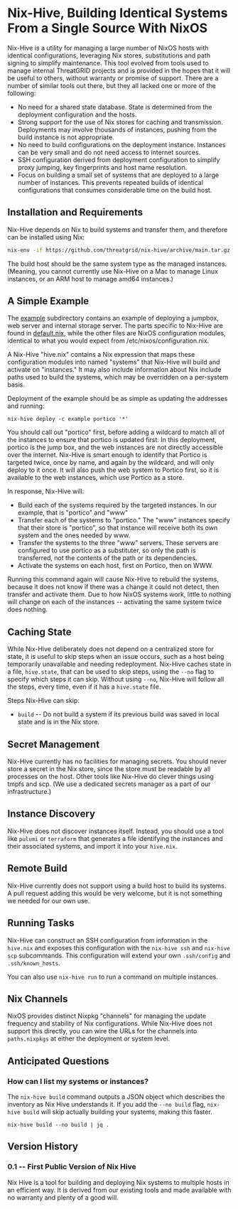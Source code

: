 # Nix-Hive, Building Identical Systems From a Single Source With NixOS

Nix-Hive is a utility for managing a large number of NixOS hosts with identical configurations, leveraging Nix stores,
substitutions and path signing to simplify maintenance.  This tool evolved from tools used to manage internal ThreatGRID 
projects and is provided in the hopes that it will be useful to others, without warranty or promise of support.  There 
are a number of similar tools out there, but they all lacked one or more of the following:

- No need for a shared state database.  State is determined from the deployment configuration and the hosts.
- Strong support for the use of Nix stores for caching and transmission.  Deployments may involve thousands of
  instances, pushing from the build instance is not appropriate.
- No need to build configurations on the deployment instance.  Instances can be very small and do not need access to
  internet sources.
- SSH configuration derived from deployment configuration to simplify proxy jumping, key fingerprints and host name
  resolution.
- Focus on building a small set of systems that are deployed to a large number of instances.  This prevents repeated
  builds of identical configurations that consumes considerable time on the build host.

## Installation and Requirements

Nix-Hive depends on Nix to build systems and transfer them, and therefore can be installed using Nix:

```sh
nix-env -if https://github.com/threatgrid/nix-hive/archive/main.tar.gz
```

The build host should be the same system type as the managed instances.  (Meaning, you cannot currently use Nix-Hive
on a Mac to manage Linux instances, or an ARM host to manage amd64 instances.)

## A Simple Example

The [example](./example) subdirectory contains an example of deploying a jumpbox, web server and internal storage
server.  The parts specific to Nix-Hive are found in [default.nix](./example/default.nix), while the other files are
NixOS configuration modules, identical to what you would expect from /etc/nixos/configuration.nix.

A Nix-Hive "hive.nix" contains a Nix expression that maps these configuration modules into named "systems" that
Nix-Hive will build and activate on "instances."  It may also include information about Nix include paths used to
build the systems, which may be overridden on a per-system basis.

Deployment of the example should be as simple as updating the addresses and running:

```
nix-hive deploy -c example portico '*'
```

You should call out "portico" first, before adding a wildcard to match all of the instances to ensure that portico is 
updated first.  In this deployment, portico is the jump box, and the web instances are not directly accessible over
the internet.  Nix-Hive is smart enough to identify that Portico is targeted twice, once by name, and again by the
wildcard, and will only deploy to it once.  It will also push the web system to Portico first, so it is available to the
web instances, which use Portico as a store.

In response, Nix-Hive will:

- Build each of the systems required by the targeted instances.  In our example, that is "portico" and "www"
- Transfer each of the systems to "portico."  The "www" instances specify that their store is "portico", so that
  instance will receive both its own system and the ones needed by www.
- Transfer the systems to the three "www" servers.  These servers are configured to use portico as a substituter, so
  only the path is transferred, not the contents of the path or its dependencies.
- Activate the systems on each host, first on Portico, then on WWW.

Running this command again will cause Nix-Hive to rebuild the systems, because it does not know if there was a change
it could not detect, then transfer and activate them.  Due to how NixOS systems work, little to nothing will change on
each of the instances -- activating the same system twice does nothing.

## Caching State

While Nix-Hive deliberately does not depend on a centralized store for state, it is useful to skip steps when an issue 
occurs, such as a host being temporarily unavailable and needing redeployment.  Nix-Hive caches state in a file, 
`hive.state`, that can be used to skip steps, using the `--no` flag to specify which steps it can skip.  Without
using `--no`, Nix-Hive will follow all the steps, every time, even if it has a `hive.state` file.

Steps Nix-Hive can skip:

- `build` -- Do not build a system if its previous build was saved in local state and is in the Nix store.

## Secret Management

Nix-Hive currently has no facilities for managing secrets.  You should never store a secret in the Nix store, since
the store must be readable by all processes on the host.  Other tools like Nix-Hive do clever things using tmpfs and
scp.  (We use a dedicated secrets manager as a part of our infrastructure.)

## Instance Discovery

Nix-Hive does not discover instances itself.  Instead, you should use a tool like `pulumi` or `terraform` that 
generates a file identifying the instances and their associated systems, and import it into your `hive.nix`.

## Remote Build

Nix-Hive currently does not support using a build host to build its systems.  A pull request adding this would be very
welcome, but it is not something we needed for our own use.

## Running Tasks

Nix-Hive can construct an SSH configuration from information in the `hive.nix` and exposes this configuration
with the `nix-hive ssh` and `nix-hive scp` subcommands.  This configuration will extend your own `.ssh/config` and
`.ssh/known_hosts`.

You can also use `nix-hive run` to run a command on multiple instances.

## Nix Channels

NixOS provides distinct Nixpkg "channels" for managing the update frequency and stability of Nix configurations.  While
Nix-Hive does not support this directly, you can wire the URLs for the channels into `paths.nixpkgs` at either the 
deployment or system level.

## Anticipated Questions

### How can I list my systems or instances?

The `nix-hive build` command outputs a JSON object which describes the inventory as Nix Hive understands it.  If you add the `--no build` flag, `nix-hive build` will skip actually building your systems, making this faster.

```
nix-hive build --no build | jq .
```

## Version History

### 0.1 -- First Public Version of Nix Hive

Nix Hive is a tool for building and deploying Nix systems to multiple hosts in an efficient way.  It is derived from
our existing tools and made available with no warranty and plenty of a good will.